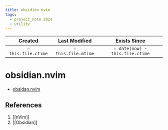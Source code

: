 ```yaml
---
title: obsidian.nvim
tags:
  - project_note 2024
  - utility
---
```

|     Created      |  Last Modified   |       Exists Since        |
|:----------------:|:----------------:|:----------------:|
| `= this.file.ctime` | `= this.file.mtime` | `= date(now) - this.file.ctime`|

# obsidian.nvim
- [obsidan.nvim](https://github.com/epwalsh/obsidian.nvim)

## References
1. [[nVim]]
2. [[Obsidian]]